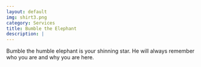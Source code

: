 ```yaml
---
layout: default
img: shirt3.png
category: Services
title: Bumble the Elephant
description: |
---
```

Bumble the humble elephant is your shinning star. He will always remember who you are and why you are here.